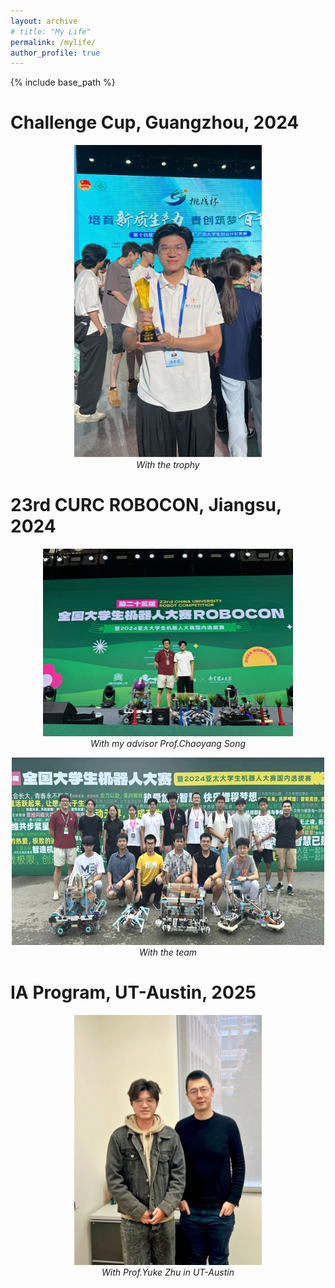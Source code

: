 ```yaml
---
layout: archive
# title: "My Life"
permalink: /mylife/
author_profile: true
---
```

{% include base_path %}

Challenge Cup, Guangzhou, 2024
======
<p align="center">
  <img src="/images/life/ChallengeCup.png" alt="2024 Challenge Cup" width="300" height="500">
  <br>
  <em>With the trophy</em>
  <!-- 2024 Challenge Cup -->
</p>

23rd CURC ROBOCON, Jiangsu, 2024
======
<p align="center">
  <img src="/images/life/RC2024-CYSong.png" alt="RC2024" width="400" height="300">
  <br>
  <em>With my advisor Prof.Chaoyang Song</em>
</p>
<p align="center">
  <img src="/images/life/RC2024-Team.png" alt="RC2024" width="500" height="300">
  <br>
  <em>With the team </em>
</p>

IA Program, UT-Austin, 2025
======
<p align="center">
  <img src="/images/life/UT-YukeZhu.png" alt="UT2025" width="300" height="400">
  <br>
  <em>With Prof.Yuke Zhu in UT-Austin</em>
</p>

